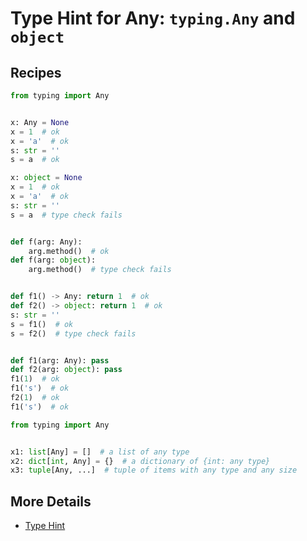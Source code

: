 # Type Hint for Any: `typing.Any` and `object`

## Recipes

```python
from typing import Any


x: Any = None
x = 1  # ok
x = 'a'  # ok
s: str = ''
s = a  # ok

x: object = None
x = 1  # ok
x = 'a'  # ok
s: str = ''
s = a  # type check fails


def f(arg: Any):
    arg.method()  # ok
def f(arg: object):
    arg.method()  # type check fails


def f1() -> Any: return 1  # ok
def f2() -> object: return 1  # ok
s: str = ''
s = f1()  # ok
s = f2()  # type check fails


def f1(arg: Any): pass
def f2(arg: object): pass
f1(1)  # ok
f1('s')  # ok
f2(1)  # ok
f1('s')  # ok
```

```python
from typing import Any


x1: list[Any] = []  # a list of any type
x2: dict[int, Any] = {}  # a dictionary of {int: any type}
x3: tuple[Any, ...]  # tuple of items with any type and any size
```

## More Details

- [Type Hint](https://leven-cn.github.io/python-cookbook/cookbook/core/type_hint/type_hint)
